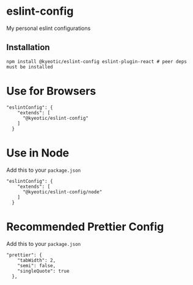 # eslint-config

My personal eslint configurations

## Installation

```shell
npm install @kyeotic/eslint-config eslint-plugin-react # peer deps must be installed
```

# Use for Browsers

```
"eslintConfig": {
    "extends": [
      "@kyeotic/eslint-config"
    ]
  }
```

# Use in Node

Add this to your `package.json`

```
"eslintConfig": {
    "extends": [
      "@kyeotic/eslint-config/node"
    ]
  }
```

# Recommended Prettier Config

Add this to your `package.json`

```
"prettier": {
    "tabWidth": 2,
    "semi": false,
    "singleQuote": true
  },
```
